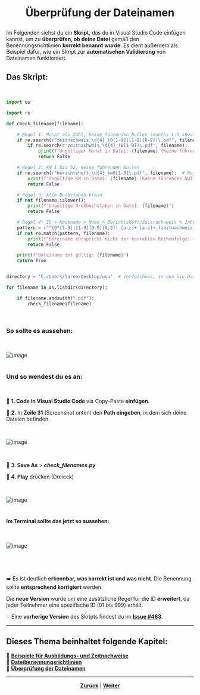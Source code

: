 # <p align="center">Überprüfung der Dateinamen</p>

Im Folgenden siehst du ein **Skript**, das du in Visual Studio Code einfügen kannst, um zu **überprüfen, ob deine Datei** gemäß den Benennungsrichtlinien **korrekt benannt wurde**. Es dient außerdem als Beispiel dafür, wie ein Skript zur **automatischen Validierung** von Dateinamen funktioniert.

## Das Skript:
<br>

```python
import os

import re

def check_filename(filename):

    # Regel 1: Monat als Zahl, keine führenden Nullen (months 1-9 should not have leading zeros)
    if re.search(r"zeitnachweis_\d{4}_(0[1-9]|[1-9][0-9])\.pdf", filename):
        if re.search(r"zeitnachweis_\d{4}_(0[1-9])\.pdf", filename):
            print(f"Ungültiger Monat in Datei: {filename} (Keine führenden Nullen erlaubt)")
            return False

    # Regel 2: KW 1 bis 52, keine führenden Nullen
    if re.search(r"berichtsheft_\d{4}_kw0[1-9]\.pdf", filename):  # Reject weeks with leading zero
        print(f"Ungültige KW in Datei: {filename} (Keine führenden Nullen erlaubt)")
        return False

    # Regel 3: Alle Buchstaben klein
    if not filename.islower():
        print(f"Ungültige Großbuchstaben in Datei: {filename}")
        return False

    # Regel 4: ID > Nachname > Name > Berichtsheft/Zeitrachnweis > Jahr > KW/Monat
    pattern = r"^(0?[1-9]|[1-9][0-9]{0,2})_[a-z]+_[a-z]+_(zeitnachweis_\d{4}_([1-9]|1[0-2])|berichtsheft_\d{4}_kw[1-5]?[0-9])\.pdf$"
    if not re.match(pattern, filename):
        print(f"Dateiname entspricht nicht der korrekten Reihenfolge: {filename}")
        return False

    print(f"Dateiname ist gültig: {filename}")
    return True


directory = "C:/Users/loren/Desktop/uuu"  # Verzeichnis, in dem die Dateien sind

for filename in os.listdir(directory):

    if filename.endswith(".pdf"):
        check_filename(filename)
```
<br>

### So sollte es aussehen:

<br>

![image](https://github.com/user-attachments/assets/ac00367f-542f-48ca-80ef-7af5ef06cc0d)

#

### Und so wendest du es an:
<br>

🎯 **1. Code in Visual Studio Code** via Copy-Paste **einfügen**.

🎯 **2.** In **Zeile 31** (Screenshot unten) den **Path eingeben**, in dem sich deine Dateien befinden.

<br>

![image](https://github.com/user-attachments/assets/5950250a-443e-4cd2-87e2-b8e4c36b45fd)

<br>

🎯 **3. Save As** > ***check_filenames.py***

🎯 **4. Play** drücken (Dreieck)

<br>

![image](https://github.com/user-attachments/assets/985e8e4d-6826-44f9-9d5a-23fcb74f3930)

#

#### Im Terminal sollte das jetzt so aussehen:

<br>

![image](https://github.com/user-attachments/assets/3ee0c843-075b-4fe5-ab45-ec3f27257491)

<br>

#

➡️ Es ist deutlich **erkennbar, was korrekt ist und was nicht**. Die Benennung sollte **entsprechend korrigiert** werden.

Die **neue Version** wurde um eine zusätzliche Regel für die ID **erweitert**, da jeder Teilnehmer eine spezifische ID (01 bis 999) erhält. 

💡 Eine **vorherige Version** des Skripts findest du im [**Issue #463**](
https://github.com/NADOOIT/NADOO-Launchpad/issues/463).

---

**Dieses Thema beinhaltet folgende Kapitel:**
---

🔹 [**Beispiele für Ausbildungs- und Zeitnachweise**](/docs/01-organisation/02-zeit_und_ausbildungsnachweise/01-beispiele/README.md) </br>
🔹 [**Dateibenennungsrichtlinien**](/docs/01-organisation/02-zeit_und_ausbildungsnachweise/02-dateibenennung/README.md) </br>
🔹 [**Überprüfung der Dateinamen**](/docs/01-organisation/02-zeit_und_ausbildungsnachweise/03-ueberpruefung/README.md) </br>

---

<p align="center">
<a href="/docs/01-organisation/02-zeit_und_ausbildungsnachweise/02-dateibenennung/README.md"><strong>Zurück</strong></a> | 
<a href="/docs/01-organisation/03-arbeits_und_pausenzeiten/README.md"><strong>Weiter</strong></a>
</p>
